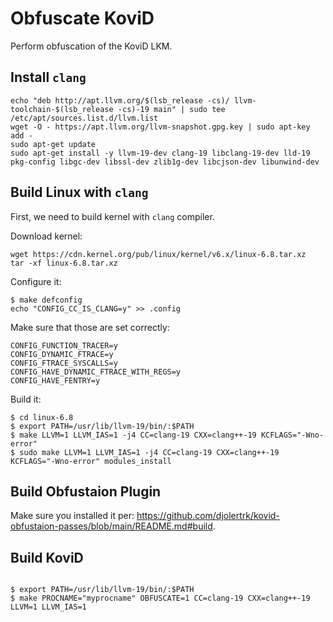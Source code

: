 # Obfuscate KoviD

Perform obfuscation of the KoviD LKM.

## Install `clang`

```
echo "deb http://apt.llvm.org/$(lsb_release -cs)/ llvm-toolchain-$(lsb_release -cs)-19 main" | sudo tee /etc/apt/sources.list.d/llvm.list
wget -O - https://apt.llvm.org/llvm-snapshot.gpg.key | sudo apt-key add -
sudo apt-get update
sudo apt-get install -y llvm-19-dev clang-19 libclang-19-dev lld-19 pkg-config libgc-dev libssl-dev zlib1g-dev libcjson-dev libunwind-dev
```

## Build Linux with `clang`

First, we need to build kernel with `clang` compiler.

Download kernel:
```
wget https://cdn.kernel.org/pub/linux/kernel/v6.x/linux-6.8.tar.xz
tar -xf linux-6.8.tar.xz
```

Configure it:

```
$ make defconfig
echo "CONFIG_CC_IS_CLANG=y" >> .config
```
Make sure that those are set correctly:

```
CONFIG_FUNCTION_TRACER=y
CONFIG_DYNAMIC_FTRACE=y
CONFIG_FTRACE_SYSCALLS=y
CONFIG_HAVE_DYNAMIC_FTRACE_WITH_REGS=y
CONFIG_HAVE_FENTRY=y
```

Build it:

```
$ cd linux-6.8
$ export PATH=/usr/lib/llvm-19/bin/:$PATH
$ make LLVM=1 LLVM_IAS=1 -j4 CC=clang-19 CXX=clang++-19 KCFLAGS="-Wno-error"
$ sudo make LLVM=1 LLVM_IAS=1 -j4 CC=clang-19 CXX=clang++-19 KCFLAGS="-Wno-error" modules_install
```

## Build Obfustaion Plugin

Make sure you installed it per: https://github.com/djolertrk/kovid-obfustaion-passes/blob/main/README.md#build.

## Build KoviD

```

$ export PATH=/usr/lib/llvm-19/bin/:$PATH
$ make PROCNAME="myprocname" OBFUSCATE=1 CC=clang-19 CXX=clang++-19 LLVM=1 LLVM_IAS=1

```
